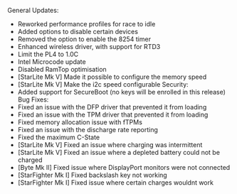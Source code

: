 General Updates:
- Reworked performance profiles for race to idle
- Added options to disable certain devices
- Removed the option to enable the 8254 timer
- Enhanced wireless driver, with support for RTD3
- Limit the PL4 to 1.0C
- Intel Microcode update
- Disabled RamTop optimisation
- [StarLite Mk V] Made it possible to configure the memory speed
- [StarLite Mk V] Make the i2c speed configurable
Security:
- Added support for SecureBoot (no keys will be enrolled in this release)
Bug Fixes:
- Fixed an issue with the DFP driver that prevented it from loading
- Fixed an issue with the TPM driver that prevented it from loading
- Fixed memory allocation issue with fTPMs
- Fixed an issue with the discharge rate reporting
- Fixed the maximum C-State
- [StarLite Mk V] Fixed an issue where charging was intermittent
- [StarLite Mk V] Fixed an issue where a depleted battery could not be charged
- [Byte Mk II] Fixed issue where DisplayPort monitors were not connected
- [StarFighter Mk I] Fixed backslash key not working
- [StarFighter Mk I] Fixed issue where certain charges wouldnt work
